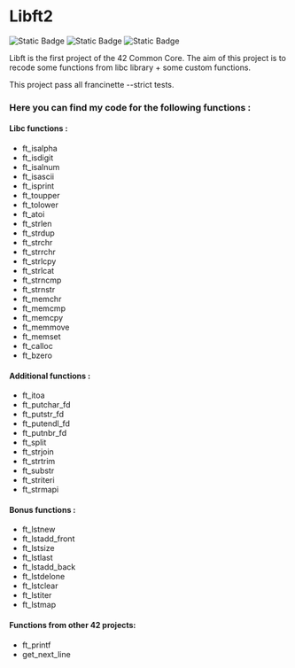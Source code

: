 # Libft2
![Static Badge](https://img.shields.io/badge/Grade-125-green) ![Static Badge](https://img.shields.io/badge/Bonus-Yes-green?style=flat)
 ![Static Badge](https://img.shields.io/badge/Language-C-blue?style=flat)

Libft is the first project of the 42 Common Core.
The aim of this project is to recode some functions from libc library + some custom functions.

This project pass all francinette --strict tests.
### Here you can find my code for the following functions :
#### Libc functions :
- ft_isalpha
- ft_isdigit
- ft_isalnum
- ft_isascii
- ft_isprint
- ft_toupper
- ft_tolower
- ft_atoi
- ft_strlen
- ft_strdup
- ft_strchr
- ft_strrchr
- ft_strlcpy
- ft_strlcat
- ft_strncmp
- ft_strnstr
- ft_memchr
- ft_memcmp
- ft_memcpy
- ft_memmove
- ft_memset
- ft_calloc
- ft_bzero
#### Additional functions :
- ft_itoa
- ft_putchar_fd
- ft_putstr_fd
- ft_putendl_fd
- ft_putnbr_fd
- ft_split
- ft_strjoin
- ft_strtrim
- ft_substr
- ft_striteri
- ft_strmapi
#### Bonus functions :
- ft_lstnew
- ft_lstadd_front
- ft_lstsize
- ft_lstlast
- ft_lstadd_back
- ft_lstdelone
- ft_lstclear
- ft_lstiter
- ft_lstmap
#### Functions from other 42 projects:
- ft_printf
- get_next_line
